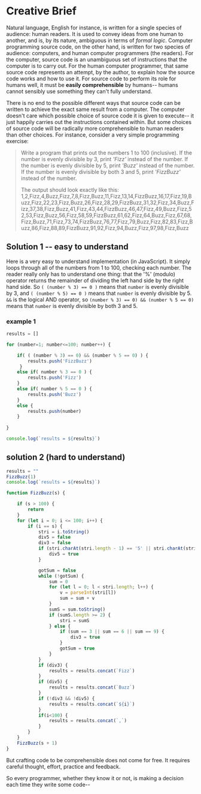 # Creative Brief

Natural language, English for instance, is written for a single species of audience: human readers. It is used to convey ideas from one human to another, and is, by its nature, ambiguous in terms of *formal logic*. Computer programming source code, on the other hand, is written for two species of audience: computers, and human computer programmers (the readers). For the computer, source code is an unambiguous set of instructions that the computer is to carry out. For the human computer programmer, that same source code represents an attempt, by the author, to explain how the source code works and how to use it. For source code to perform its role for humans well, it must be **easily comprehensible** by humans-- humans cannot sensibly use something they can't fully understand.

There is no end to the possible different ways that source code can be written to achieve the exact same result from a computer. The computer doesn't care which possible choice of source code it is given to execute-- it just happily carries out the instructions contained within. But some choices of source code will be radically more comprehensible to human readers than other choices. For instance, consider a very simple programming exercise:

> Write a program that prints out the numbers 1 to 100 (inclusive). If the number is evenly divisible by 3, print *'Fizz'* instead of the number. If the number is evenly divisible by 5, print *'Buzz'* instead of the number. If the number is evenly divisible by both 3 and 5, print *'FizzBuzz'* instead of the number.
>
> The output should look exactly like this: 1,2,Fizz,4,Buzz,Fizz,7,8,Fizz,Buzz,11,Fizz,13,14,FizzBuzz,16,17,Fizz,19,Buzz,Fizz,22,23,Fizz,Buzz,26,Fizz,28,29,FizzBuzz,31,32,Fizz,34,Buzz,Fizz,37,38,Fizz,Buzz,41,Fizz,43,44,FizzBuzz,46,47,Fizz,49,Buzz,Fizz,52,53,Fizz,Buzz,56,Fizz,58,59,FizzBuzz,61,62,Fizz,64,Buzz,Fizz,67,68,Fizz,Buzz,71,Fizz,73,74,FizzBuzz,76,77,Fizz,79,Buzz,Fizz,82,83,Fizz,Buzz,86,Fizz,88,89,FizzBuzz,91,92,Fizz,94,Buzz,Fizz,97,98,Fizz,Buzz

## Solution 1 -- easy to understand

Here is a very easy to understand implementation (in JavaScript). It simply loops through all of the numbers from 1 to 100, checking each number. The reader really only has to understand one thing: that the '%' (modulo) operator returns the remainder of dividing the left hand side by the right hand side. So `( (number % 3) == 0 )` means that `number` is evenly divisible by 3, and  `( (number % 5) == 0 )` means that `number` is evenly divisible by 5. `&&` is the logical AND operator, so `(number % 3) == 0) && (number % 5 == 0)` means that `number` is evenly divisible by both 3 and 5.

### example 1

```javascript
results = []

for (number=1; number<=100; number++) {

    if( ( (number % 3) == 0) && (number % 5 == 0) ) {
        results.push('FizzBuzz')
     }
    else if( number % 3 == 0 ) {
        results.push('Fizz')
    }
    else if( number % 5 == 0 ) {
        results.push('Buzz')
    }
    else {
        results.push(number)
    }
    
}

console.log(`results = ${results}`)
```

## solution 2 (hard to understand)

```javascript
results = ""
FizzBuzz(1)
console.log(`results = ${results}`)

function FizzBuzz(s) {

    if (s > 100) {
        return
    }
    for (let i = 0; i <= 100; i++) {
        if (i == s) {
            stri = i.toString()
            div5 = false
            div3 = false
            if (stri.charAt(stri.length - 1) == '5' || stri.charAt(stri.length - 1) == '0') {
                div5 = true
            }

            gotSum = false
            while (!gotSum) {
                sum = 0
                for (let l = 0; l < stri.length; l++) {
                    v = parseInt(stri[l])
                    sum = sum + v
                }
                sumS = sum.toString()
                if (sumS.length >= 2) {
                    stri = sumS
                } else {
                    if (sum == 3 || sum == 6 || sum == 9) {
                        div3 = true
                    }
                    gotSum = true
                }
            }
            if (div3) {
                results = results.concat(`Fizz`)
            }
            if (div5) {
                results = results.concat(`Buzz`)
            }  
            if (!div3 && !div5) {
                results = results.concat(`${i}`)
            }
            if(i<100) {
                results = results.concat(`,`)
            }
        }
    }
    FizzBuzz(s + 1)
}
```

But crafting code to be comprehensible does not come for free. It requires careful thought, effort, practice and feedback.

So every programmer, whether they know it or not, is making a decision each time they write some code--
